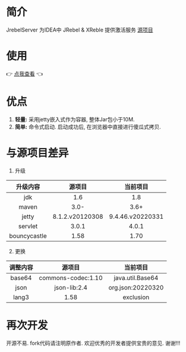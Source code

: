 # 简介

JrebelServer 为IDEA中 JRebel & XReble 提供激活服务 [源项目](https://gitee.com/gsls200808/JetBrainsLicenseServerforJava)

# 使用

👉 [点我查看](https://gitee.com/nism/jrebel-server/releases) 👈

# 优点

1. **轻量:** 采用jetty嵌入式作为容器, 整体Jar包小于10M.
2. **简单:** 命令式启动. 启动成功后, 在浏览器中直接进行傻瓜式拷贝.

# 与源项目差异

1. 升级

|     升级内容  |        源项目      |         当前项目        |
|:------------:|:------------------:|:----------------------:|
|     jdk      |        1.6         |          1.8           |
|    maven     |        3.0-        |          3.6+          |
|    jetty     |  8.1.2.v20120308   |    9.4.46.v20220331    |
|   servlet    |       3.0.1        |         4.0.1          |
| bouncycastle |        1.58        |          1.70          |

2. 更换

|    调整内容   |        源项目      |       当前项目        |
|:------------:|:------------------:|:-----------------:|
|    base64    | commons-codec:1.10 | java.util.Base64  |
|     json     |    json-lib:2.4    | org.json:20220320 |
|    lang3     |        1.58        |     exclusion     |

# 再次开发

开源不易. fork代码请注明原作者. 欢迎优秀的开发者提供宝贵的意见. 谢谢!!!